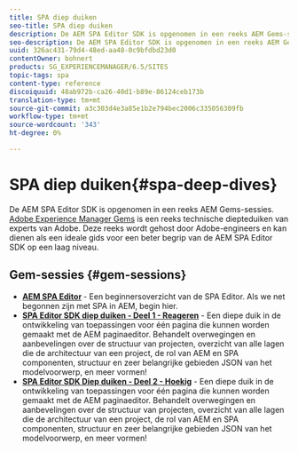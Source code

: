 ```yaml
---
title: SPA diep duiken
seo-title: SPA diep duiken
description: De AEM SPA Editor SDK is opgenomen in een reeks AEM Gems-sessies. Deze reeks wordt gehost door Adobe-engineers en kan dienen als een ideale gids voor een beter begrip van de AEM SPA Editor SDK op een laag niveau, gehost door Adobe-engineers.
seo-description: De AEM SPA Editor SDK is opgenomen in een reeks AEM Gems-sessies. Deze reeks wordt gehost door Adobe-engineers en kan dienen als een ideale gids voor een beter begrip van de AEM SPA Editor SDK op een laag niveau, gehost door Adobe-engineers.
uuid: 326ac431-79d4-48ed-aa48-0c9bfdbd23d0
contentOwner: bohnert
products: SG_EXPERIENCEMANAGER/6.5/SITES
topic-tags: spa
content-type: reference
discoiquuid: 48ab972b-ca26-40d1-b89e-86124ceb173b
translation-type: tm+mt
source-git-commit: a3c303d4e3a85e1b2e794bec2006c335056309fb
workflow-type: tm+mt
source-wordcount: '343'
ht-degree: 0%

---
```



# SPA diep duiken{#spa-deep-dives}

De AEM SPA Editor SDK is opgenomen in een reeks AEM Gems-sessies. [Adobe Experience Manager Gems](https://helpx.adobe.com/experience-manager/kt/eseminars/gems/aem-index.html) is een reeks technische diepteduiken van experts van Adobe. Deze reeks wordt gehost door Adobe-engineers en kan dienen als een ideale gids voor een beter begrip van de AEM SPA Editor SDK op een laag niveau.

## Gem-sessies {#gem-sessions}

* **[AEM SPA Editor](https://helpx.adobe.com/experience-manager/kt/eseminars/gems/aem-spa-editor.html) [](https://helpx.adobe.com/experience-manager/kt/eseminars/gems/aem-spa-editor.html)** - Een beginnersoverzicht van de SPA Editor. Als we net begonnen zijn met SPA in AEM, begin hier.
* **[SPA Editor SDK diep duiken - Deel 1 - Reageren](https://helpx.adobe.com/experience-manager/kt/eseminars/gems/SPA-Editor-SDK-Deep-Dive-React.html)** - Een diepe duik in de ontwikkeling van toepassingen voor één pagina die kunnen worden gemaakt met de AEM paginaeditor. Behandelt overwegingen en aanbevelingen over de structuur van projecten, overzicht van alle lagen die de architectuur van een project, de rol van AEM en SPA componenten, structuur en zeer belangrijke gebieden JSON van het modelvoorwerp, en meer vormen!
* **[SPA Editor SDK Diep duiken - Deel 2 - Hoekig](https://helpx.adobe.com/experience-manager/kt/eseminars/gems/SPA-Editor-SDK-Deep-Dive-Angular.html)** - Een diepe duik in de ontwikkeling van toepassingen voor één pagina die kunnen worden gemaakt met de AEM paginaeditor. Behandelt overwegingen en aanbevelingen over de structuur van projecten, overzicht van alle lagen die de architectuur van een project, de rol van AEM en SPA componenten, structuur en zeer belangrijke gebieden JSON van het modelvoorwerp, en meer vormen!


